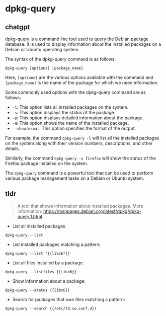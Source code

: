 # dpkg-query 
## chatgpt 
dpkg-query is a command line tool used to query the Debian package database. It is used to display information about the installed packages on a Debian or Ubuntu operating system.

The syntax of the dpkg-query command is as follows:

```
dpkg-query [options] [package_name]
```

Here, `[options]` are the various options available with the command and `[package_name]` is the name of the package for which we need information.

Some commonly used options with the dpkg-query command are as follows:

- `-l`: This option lists all installed packages on the system.
- `-s`: This option displays the status of the package.
- `-p`: This option displays detailed information about the package.
- `-W`: This option shows the name of the installed package.
- `--showformat`: This option specifies the format of the output.

For example, the command `dpkg-query -l` will list all the installed packages on the system along with their version numbers, descriptions, and other details.

Similarly, the command `dpkg-query -s firefox` will show the status of the Firefox package installed on the system.

The `dpkg-query` command is a powerful tool that can be used to perform various package management tasks on a Debian or Ubuntu system. 

## tldr 
 
> A tool that shows information about installed packages.
> More information: <https://manpages.debian.org/latest/dpkg/dpkg-query.1.html>.

- List all installed packages:

`dpkg-query --list`

- List installed packages matching a pattern:

`dpkg-query --list '{{libc6*}}'`

- List all files installed by a package:

`dpkg-query --listfiles {{libc6}}`

- Show information about a package:

`dpkg-query --status {{libc6}}`

- Search for packages that own files matching a pattern:

`dpkg-query --search {{/etc/ld.so.conf.d}}`
